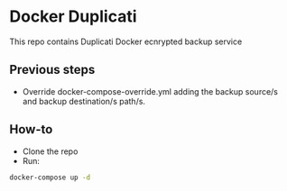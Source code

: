 # Docker Duplicati

This repo contains Duplicati Docker ecnrypted backup service

## Previous steps

- Override docker-compose-override.yml adding the backup source/s and backup destination/s path/s.

## How-to

- Clone the repo
- Run:

```sh
docker-compose up -d
```
